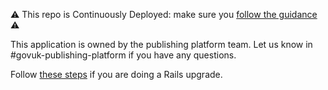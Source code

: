 ⚠️ This repo is Continuously Deployed: make sure you [follow the guidance](https://docs.publishing.service.gov.uk/manual/development-pipeline.html#merge-your-own-pull-request) ⚠️

This application is owned by the publishing platform team. Let us know in #govuk-publishing-platform if you have any questions.

Follow [these steps](https://guides.rubyonrails.org/upgrading_ruby_on_rails.html) if you are doing a Rails upgrade.
